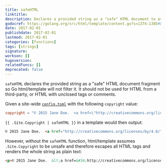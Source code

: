 ```yaml
---
title: safeHTML
linktitle:
description: Declares a provided string as a "safe" HTML document to avoid escaping by Go templates.
godocref: https://golang.org/src/html/template/content.go?s=1374:1385#L25
date: 2017-02-01
publishdate: 2017-02-01
lastmod: 2017-02-01
categories: [functions]
tags: [strings]
signature:
workson: []
hugoversion:
relatedfuncs: []
deprecated: false
---
```


`safeHTML` declares the provided string as a "safe" HTML document fragment
so Go html/template will not filter it.  It should not be used
for HTML from a third-party, or HTML with unclosed tags or comments.

Given a site-wide [`config.toml`][config] with the following `copyright` value:

```toml
copyright = "© 2015 Jane Doe.  <a href=\"http://creativecommons.org/licenses/by/4.0/\">Some rights reserved</a>."
```

`{{ .Site.Copyright | safeHTML }}` in a template would then output:

```html
© 2015 Jane Doe.  <a href="http://creativecommons.org/licenses/by/4.0/">Some rights reserved</a>.
```

However, without the `safeHTML` function, html/template assumes `.Site.Copyright` to be unsafe and therefore escapes all HTML tags and renders the whole string as plain text:

```html
<p>© 2015 Jane Doe.  &lt;a href=&#34;http://creativecommons.org/licenses by/4.0/&#34;&gt;Some rights reserved&lt;/a&gt;.</p>
```

[config]: /getting-started/configuration/